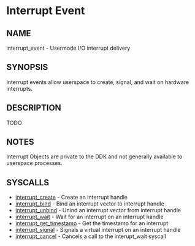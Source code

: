# Interrupt Event

## NAME

interrupt\_event - Usermode I/O interrupt delivery

## SYNOPSIS

Interrupt events allow userspace to create, signal, and wait on
hardware interrupts.

## DESCRIPTION

TODO

## NOTES

Interrupt Objects are private to the DDK and not generally available
to userspace processes.

## SYSCALLS

+ [interrupt_create](../syscalls/interrupt_create.md) - Create an interrupt handle
+ [interrupt_bind](../syscalls/interrupt_bind.md) - Bind an interrupt vector to interrupt handle
+ [interrupt_unbind](../syscalls/interrupt_unbind.md) - Unind an interrupt vector from interrupt handle
+ [interrupt_wait](../syscalls/interrupt_wait.md) - Wait for an interrupt on an interrupt handle
+ [interrupt_get_timestamp](../syscalls/interrupt_get_timestamp.md) - Get the timestamp for an interrupt
+ [interrupt_signal](../syscalls/interrupt_signal.md) - Signals a virtual interrupt on an interrupt handle
+ [interrupt_cancel](../syscalls/interrupt_cancel.md) - Cancels a call to the interupt_wait syscall
